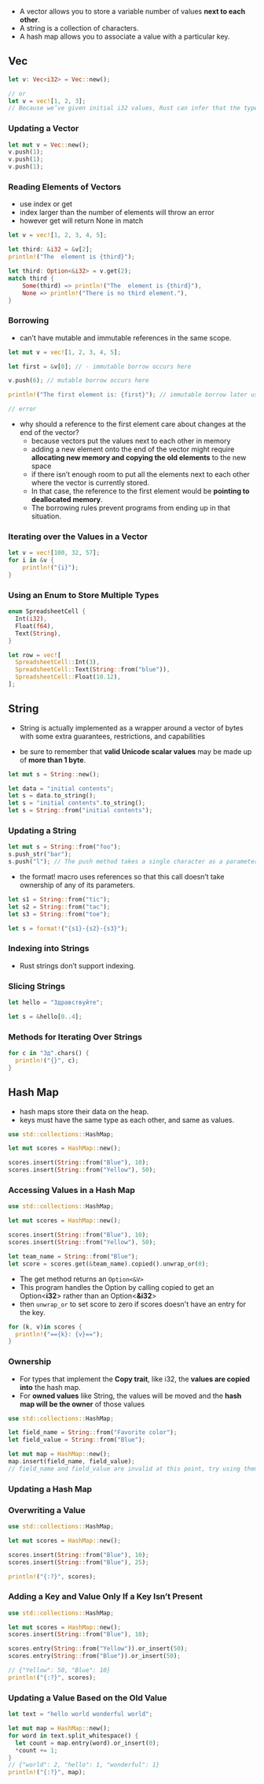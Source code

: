 
- A vector allows you to store a variable number of values **next to each other**.
- A string is a collection of characters.
- A hash map allows you to associate a value with a particular key.

## Vec

``` rust
let v: Vec<i32> = Vec::new();

// or
let v = vec![1, 2, 3];
// Because we’ve given initial i32 values, Rust can infer that the type of v is Vec<i32>, and the type annotation isn’t necessary
```

### Updating a Vector

``` rust
let mut v = Vec::new();
v.push(1);
v.push(1);
v.push(1);
```

### Reading Elements of Vectors

- use index or get
- index larger than the number of elements will throw an error
- however get will return None in match

``` rust
let v = vec![1, 2, 3, 4, 5];

let third: &i32 = &v[2];
println!("The  element is {third}");

let third: Option<&i32> = v.get(2);
match third {
    Some(third) => println!("The  element is {third}"),
    None => println!("There is no third element."),
}
```

### Borrowing

- can’t have mutable and immutable references in the same scope. 

``` rust
let mut v = vec![1, 2, 3, 4, 5];

let first = &v[0]; // - immutable borrow occurs here

v.push(6); // mutable borrow occurs here

println!("The first element is: {first}"); // immutable borrow later used here

// error
```

- why should a reference to the first element care about changes at the end of the vector?
  - because vectors put the values next to each other in memory
  - adding a new element onto the end of the vector might require **allocating new memory and copying the old elements** to the new space
  - if there isn’t enough room to put all the elements next to each other where the vector is currently stored. 
  - In that case, the reference to the first element would be **pointing to deallocated memory**. 
  - The borrowing rules prevent programs from ending up in that situation.

### Iterating over the Values in a Vector

``` rust
let v = vec![100, 32, 57];
for i in &v {
    println!("{i}");
}
```

### Using an Enum to Store Multiple Types

``` rust
enum SpreadsheetCell {
  Int(i32),
  Float(f64),
  Text(String),
}

let row = vec![
  SpreadsheetCell::Int(3),
  SpreadsheetCell::Text(String::from("blue")),
  SpreadsheetCell::Float(10.12),
];
```

## String

- String is actually implemented as a wrapper around a vector of bytes with some extra guarantees, restrictions, and capabilities

- be sure to remember that **valid Unicode scalar values** may be made up of **more than 1 byte**.

``` rust
let mut s = String::new();

let data = "initial contents";
let s = data.to_string();
let s = "initial contents".to_string();
let s = String::from("initial contents");
```

### Updating a String

``` rust
let mut s = String::from("foo");
s.push_str("bar");
s.push("l"); // The push method takes a single character as a parameter
```

- the format! macro uses references so that this call doesn’t take ownership of any of its parameters.

``` rust
let s1 = String::from("tic");
let s2 = String::from("tac");
let s3 = String::from("toe");

let s = format!("{s1}-{s2}-{s3}");
```

### Indexing into Strings

- Rust strings don’t support indexing.

### Slicing Strings

``` rust
let hello = "Здравствуйте";

let s = &hello[0..4];
```

### Methods for Iterating Over Strings

``` rust
for c in "Зд".chars() {
  println!("{}", c);
}
```


## Hash Map

- hash maps store their data on the heap.
- keys must have the same type as each other, and same as values.

``` rust
use std::collections::HashMap;

let mut scores = HashMap::new();

scores.insert(String::from("Blue"), 10);
scores.insert(String::from("Yellow"), 50);
```

### Accessing Values in a Hash Map

``` rust
use std::collections::HashMap;

let mut scores = HashMap::new();

scores.insert(String::from("Blue"), 10);
scores.insert(String::from("Yellow"), 50);

let team_name = String::from("Blue");
let score = scores.get(&team_name).copied().unwrap_or(0);
```

- The get method returns an ```Option<&V>```
- This program handles the Option by calling copied to get an Option<**i32**> rather than an Option<**&i32**>
- then ```unwrap_or``` to set score to zero if scores doesn't have an entry for the key.


``` rust
for (k, v)in scores {
  println!("=={k}: {v}==");
}
```

### Ownership

- For types that implement the **Copy trait**, like i32, the **values are copied into** the hash map. 
- For **owned values** like String, the values will be moved and the **hash map will be the owner** of those values


``` rust
use std::collections::HashMap;

let field_name = String::from("Favorite color");
let field_value = String::from("Blue");

let mut map = HashMap::new();
map.insert(field_name, field_value);
// field_name and field_value are invalid at this point, try using them and
```

### Updating a Hash Map

### Overwriting a Value

``` rust
use std::collections::HashMap;

let mut scores = HashMap::new();

scores.insert(String::from("Blue"), 10);
scores.insert(String::from("Blue"), 25);

println!("{:?}", scores);
```

### Adding a Key and Value Only If a Key Isn’t Present

``` rust
use std::collections::HashMap;

let mut scores = HashMap::new();
scores.insert(String::from("Blue"), 10);

scores.entry(String::from("Yellow")).or_insert(50);
scores.entry(String::from("Blue")).or_insert(50);

// {"Yellow": 50, "Blue": 10}
println!("{:?}", scores);
```

### Updating a Value Based on the Old Value

``` rust
let text = "hello world wonderful world";

let mut map = HashMap::new();
for word in text.split_whitespace() {
  let count = map.entry(word).or_insert(0);
  *count += 1;
}
// {"world": 2, "hello": 1, "wonderful": 1}
println!("{:?}", map);
```






